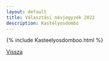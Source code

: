 ```yaml
---
layout: default
title: Választási névjegyzék 2022
description: Kastélyosdombó
---
```


{% include Kasteelyosdomboo.html %}

[Vissza](./)